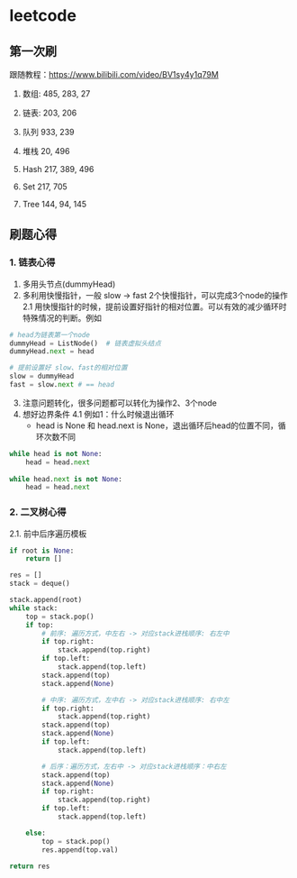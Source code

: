 # leetcode

## 第一次刷
跟随教程：https://www.bilibili.com/video/BV1sy4y1q79M

1. 数组: 
485, 283, 27

2. 链表: 
203, 206

3. 队列
933, 239

4. 堆栈
20, 496

5. Hash
217, 389, 496

6. Set
217, 705

7. Tree
144, 94, 145



## 刷题心得
### 1. 链表心得
1. 多用头节点(dummyHead)
2. 多利用快慢指针，一般 slow -> fast 2个快慢指针，可以完成3个node的操作
2.1 用快慢指针的时候，提前设置好指针的相对位置。可以有效的减少循环时特殊情况的判断。例如
``` python
# head为链表第一个node
dummyHead = ListNode()  # 链表虚拟头结点
dummyHead.next = head

# 提前设置好 slow、fast的相对位置
slow = dummyHead
fast = slow.next # == head
```
3. 注意问题转化，很多问题都可以转化为操作2、3个node
4. 想好边界条件
4.1 例如1：什么时候退出循环
   - head is None 和 head.next is None，退出循环后head的位置不同，循环次数不同
``` python
while head is not None:
    head = head.next
    
while head.next is not None:
    head = head.next
```

### 2. 二叉树心得
2.1. 前中后序遍历模板
``` python
if root is None:
    return []

res = []
stack = deque()

stack.append(root)
while stack:
    top = stack.pop()
    if top:
        # 前序: 遍历方式，中左右 -> 对应stack进栈顺序: 右左中
        if top.right:
            stack.append(top.right)
        if top.left:
            stack.append(top.left)
        stack.append(top)
        stack.append(None)

        # 中序: 遍历方式，左中右 -> 对应stack进栈顺序: 右中左
        if top.right:
            stack.append(top.right)
        stack.append(top)
        stack.append(None)
        if top.left:
            stack.append(top.left)

        # 后序：遍历方式，左右中 -> 对应stack进栈顺序：中右左
        stack.append(top)
        stack.append(None)
        if top.right:
            stack.append(top.right)
        if top.left:
            stack.append(top.left)

    else:
        top = stack.pop()
        res.append(top.val)

return res
```
